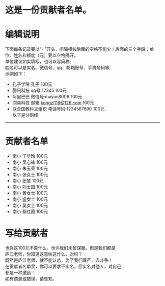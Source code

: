 # 这是一份贡献者名单。
# 编辑说明
下面每条记录要以“- ”开头，间隔横线后面的空格不能少！后面的三个字段：单位、姓名和额度（元）要以空格隔开。<br/>
单位建议如实填写，也可以写简称;<br/>
姓名可以是实名、微信号、qq、邮箱账号、手机号码等;<br/>
示例如下：
- 孔子学院 孔子 100元
- 腾讯科技 qq号:12345 100元
- 阿里巴巴 微信号:mayun8006 100元
- 网易科技 邮箱:kongzi116@126.com 100元
- 联合国教科文组织 电话号码:1234567890 100元<br/>
以下是分割线
----
# 贡献者名单
- 南小 丁华玲 100元
- 南小 吴心锋 100元
- 南小 朱玉荣 100元
- 南小 张女士 100元
- 南小 张慧 100元
- 南小 刘士园 100元
- 南小 黄女士 100元
- 南小 盛女士 100元
- 南小 吴女士 100元
- 南小 蔡红霞 100元

# 写给贡献者<br/>
也许这100元不算什么，也许我们未曾谋面，但是我们都是<br/>
庐江老师，你知道这意味这什么，对吗？<br/>
    既然是庐江老师，就不能认怂，为了我们尊严，去斗争！<br/>
    在贡献者名单里，你可以要求不实名，但实名对他人，对自己<br/>
都是一种激励！<br/>
如有遗漏或错误，请告知。
